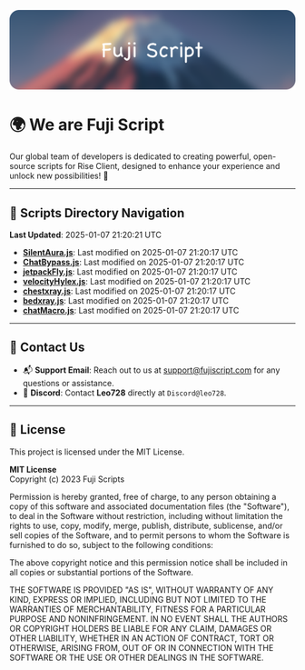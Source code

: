 ![Banner](.github/b.webp)

# 🌍 **We are Fuji Script**

Our global team of developers is dedicated to creating powerful, open-source scripts for Rise Client, designed to enhance your experience and unlock new possibilities! 🌟

---
<!-- SCRIPTS_NAVIGATION_START -->
## 📂 **Scripts Directory Navigation**

**Last Updated**: 2025-01-07 21:20:21 UTC

- **[SilentAura.js](scripts/SilentAura.js)**: Last modified on 2025-01-07 21:20:17 UTC
- **[ChatBypass.js](scripts/ChatBypass.js)**: Last modified on 2025-01-07 21:20:17 UTC
- **[jetpackFly.js](scripts/jetpackFly.js)**: Last modified on 2025-01-07 21:20:17 UTC
- **[velocityHylex.js](scripts/velocityHylex.js)**: Last modified on 2025-01-07 21:20:17 UTC
- **[chestxray.js](scripts/chestxray.js)**: Last modified on 2025-01-07 21:20:17 UTC
- **[bedxray.js](scripts/bedxray.js)**: Last modified on 2025-01-07 21:20:17 UTC
- **[chatMacro.js](scripts/chatMacro.js)**: Last modified on 2025-01-07 21:20:17 UTC

<!-- SCRIPTS_NAVIGATION_END -->

---

## 💬 **Contact Us**  
- 📬 **Support Email**: Reach out to us at [support@fujiscript.com](mailto:support@fujiscript.com) for any questions or assistance.  
- 💬 **Discord**: Contact **Leo728** directly at `Discord@leo728`.

---

## 📜 **License**

This project is licensed under the MIT License.  

**MIT License**  
Copyright (c) 2023 Fuji Scripts  

Permission is hereby granted, free of charge, to any person obtaining a copy of this software and associated documentation files (the "Software"), to deal in the Software without restriction, including without limitation the rights to use, copy, modify, merge, publish, distribute, sublicense, and/or sell copies of the Software, and to permit persons to whom the Software is furnished to do so, subject to the following conditions:  

The above copyright notice and this permission notice shall be included in all copies or substantial portions of the Software.  

THE SOFTWARE IS PROVIDED "AS IS", WITHOUT WARRANTY OF ANY KIND, EXPRESS OR IMPLIED, INCLUDING BUT NOT LIMITED TO THE WARRANTIES OF MERCHANTABILITY, FITNESS FOR A PARTICULAR PURPOSE AND NONINFRINGEMENT. IN NO EVENT SHALL THE AUTHORS OR COPYRIGHT HOLDERS BE LIABLE FOR ANY CLAIM, DAMAGES OR OTHER LIABILITY, WHETHER IN AN ACTION OF CONTRACT, TORT OR OTHERWISE, ARISING FROM, OUT OF OR IN CONNECTION WITH THE SOFTWARE OR THE USE OR OTHER DEALINGS IN THE SOFTWARE.  

